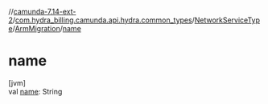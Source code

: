 //[camunda-7.14-ext-2](../../../../index.md)/[com.hydra_billing.camunda.api.hydra.common_types](../../index.md)/[NetworkServiceType](../index.md)/[ArmMigration](index.md)/[name](name.md)

# name

[jvm]\
val [name](name.md): String
